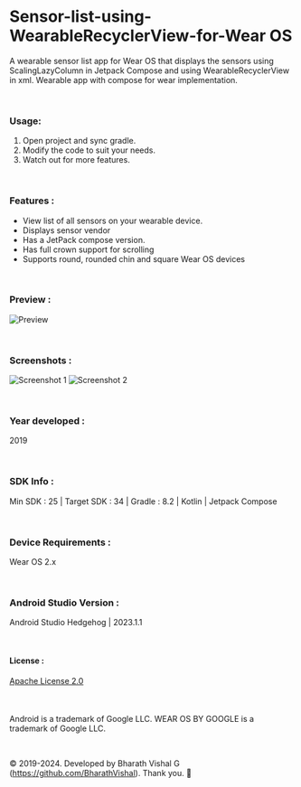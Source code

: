 # Sensor-list-using-WearableRecyclerView-for-Wear OS
 
A wearable sensor list app for Wear OS that displays the sensors using ScalingLazyColumn in Jetpack Compose and using WearableRecyclerView in xml. Wearable app with compose for wear implementation.

&nbsp;
### Usage:
1. Open project and sync gradle.
2. Modify the code to suit your needs.
3. Watch out for more features.

&nbsp;
### Features :
- View list of all sensors on your wearable device.
- Displays sensor vendor
- Has a JetPack compose version.
- Has full crown support for scrolling
- Supports round, rounded chin and square Wear OS devices

&nbsp;
### Preview : 
![Preview](https://github.com/BharathVishal/Sensor-list-using-WearableRecyclerView-for-Wear-OS/blob/master/Preview/PreviewGif.gif)


&nbsp;
### Screenshots : 
![Screenshot 1](https://github.com/BharathVishal/Sensor-list-using-WearableRecyclerView-for-Wear-OS/blob/master/Screenshots/3.png?s=40)
![Screenshot 2](https://github.com/BharathVishal/Sensor-list-using-WearableRecyclerView-for-Wear-OS/blob/master/Screenshots/4.png?s=40)


&nbsp;
### Year developed : 
2019


&nbsp;
### SDK Info : 
Min SDK : 25  | Target SDK : 34 | Gradle : 8.2  | Kotlin | Jetpack Compose


&nbsp;
### Device Requirements : 
Wear OS 2.x


&nbsp;
### Android Studio Version : 
Android Studio Hedgehog | 2023.1.1



&nbsp;

#### License : 
[Apache License 2.0](https://github.com/BharathVishal/Sensor-list-using-WearableRecyclerView-for-Wear-OS/blob/master/LICENSE)
&nbsp;

&nbsp;

####
Android is a trademark of Google LLC. WEAR OS BY GOOGLE is a trademark of Google LLC.

&nbsp;



© 2019-2024. Developed by Bharath Vishal G (https://github.com/BharathVishal). Thank you. :slightly_smiling_face:

